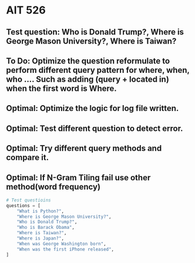 # AIT 526
## Test question: Who is Donald Trump?, Where is George Mason University?, Where is Taiwan?

## To Do: Optimize the question reformulate to perform different query pattern for where, when, who .... Such as adding (query + located in) when the first word is Where.

## Optimal: Optimize the logic for log file written.
## Optimal: Test different question to detect error.
## Optimal: Try different query methods and compare it.
## Optimal: If N-Gram Tiling fail use other method(word frequency)

```python
# Test questioins
questions = [
    "What is Python?",
    "Where is George Mason University?",
    "Who is Donald Trump?",
    "Who is Barack Obama",
    "Where is Taiwan?",
    "Where is Japan?",
    "When was George Washington born",
    "When was the first iPhone released",
]
```